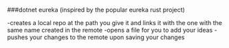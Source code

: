 ###dotnet eureka (inspired by the popular eureka rust project)

-creates a local repo at the path you give it and links it with the one with the same name created in the remote
-opens a file for you to add your ideas
-pushes your changes to the remote upon saving your changes

